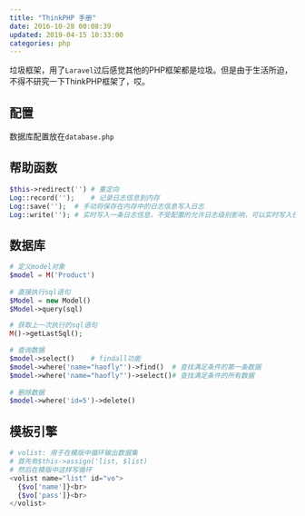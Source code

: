 ```yaml
---
title: "ThinkPHP 手册"
date: 2016-10-28 00:08:39
updated: 2019-04-15 10:33:00
categories: php
---
```

垃圾框架，用了`Laravel`过后感觉其他的PHP框架都是垃圾。但是由于生活所迫，不得不研究一下ThinkPHP框架了，哎。

## 配置

数据库配置放在`database.php`

## 帮助函数

```php
$this->redirect('')	# 重定向
Log::record('');	# 记录日志信息到内存
Log::save('');	# 手动将保存在内存中的日志信息写入日志
Log::write('');	# 实时写入一条日志信息，不受配置的允许日志级别影响，可以实时写入任意级别的日志信息
```

## 数据库

```php
# 定义model对象
$model = M('Product')
  
# 直接执行sql语句
$Model = new Model()
$Model->query(sql)

# 获取上一次执行的sql语句
M()->getLastSql();

# 查询数据
$model->select()	# findall功能
$model->where('name="haofly"')->find()	# 查找满足条件的第一条数据
$model->where('name="haofly"')->select()# 查找满足条件的所有数据
  
# 删除数据
$model->where('id=5')->delete()
```

## 模板引擎

```php
# volist: 用于在模版中循环输出数据集
# 首先有$this->assign('list, $list)
# 然后在模版中这样写循环
<volist name="list" id="vo">
  {$vo['name']}<br>
  {$vo['pass']}<br>
</volist>
```

